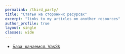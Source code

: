 ```yaml
---
permalink: /third_party/
title: "Статьи на сторонних ресурсах"
excerpt: "links to my articles on another resources"
author_profile: true
layout: single
classes: wide
---
```


* [База: качаемся. Vas3k](https://vas3k.club/post/24620/)
